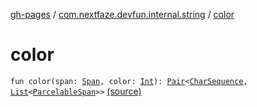 [gh-pages](../index.md) / [com.nextfaze.devfun.internal.string](index.md) / [color](./color.md)

# color

`fun color(span: `[`Span`](-span.md)`, color: `[`Int`](https://kotlinlang.org/api/latest/jvm/stdlib/kotlin/-int/index.html)`): `[`Pair`](https://kotlinlang.org/api/latest/jvm/stdlib/kotlin/-pair/index.html)`<`[`CharSequence`](https://kotlinlang.org/api/latest/jvm/stdlib/kotlin/-char-sequence/index.html)`, `[`List`](https://kotlinlang.org/api/latest/jvm/stdlib/kotlin.collections/-list/index.html)`<`[`ParcelableSpan`](https://developer.android.com/reference/android/text/ParcelableSpan.html)`>>` [(source)](https://github.com/NextFaze/dev-fun/tree/master/devfun-internal/src/main/java/com/nextfaze/devfun/internal/string/Spannable.kt#L31)